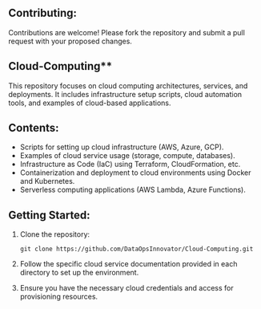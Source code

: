 ## Contributing:
Contributions are welcome! Please fork the repository and submit a pull request with your proposed changes.

## Cloud-Computing**
This repository focuses on cloud computing architectures, services, and deployments. It includes infrastructure setup scripts, cloud automation tools, and examples of cloud-based applications.

## Contents:
- Scripts for setting up cloud infrastructure (AWS, Azure, GCP).
- Examples of cloud service usage (storage, compute, databases).
- Infrastructure as Code (IaC) using Terraform, CloudFormation, etc.
- Containerization and deployment to cloud environments using Docker and Kubernetes.
- Serverless computing applications (AWS Lambda, Azure Functions).

## Getting Started:
1. Clone the repository:
   
       git clone https://github.com/DataOpsInnovator/Cloud-Computing.git
   
2. Follow the specific cloud service documentation provided in each directory to set up the environment.

3. Ensure you have the necessary cloud credentials and access for provisioning resources.

